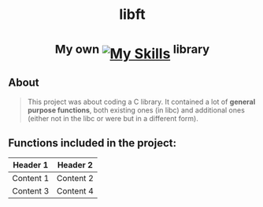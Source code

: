 # <p align="center">**libft**</p>
# <p align="center"> <sup>My own </sup> [![My Skills](https://skillicons.dev/icons?i=c)](https://skillicons.dev)<sup> library</sup> </p>

## About
> This project was about coding a C library. It contained a lot of **general purpose functions**, both existing ones (in libc) and additional ones (either not in the libc or were but in a different form). 

## Functions included in the project: 

| Header 1 | Header 2 |
| -------- | -------- |
| Content 1 | Content 2 |
| Content 3 | Content 4 |

